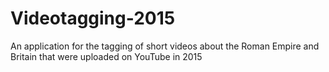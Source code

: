 # Videotagging-2015
An application for the tagging of short videos about the Roman Empire and Britain that were uploaded on YouTube in 2015
